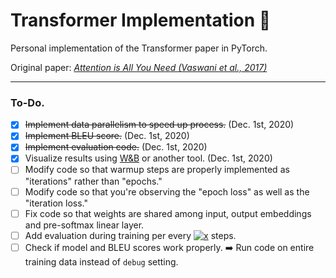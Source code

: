 # Transformer Implementation :car:
Personal implementation of the Transformer paper in PyTorch.

Original paper: [_Attention is All You Need (Vaswani et al., 2017)_](https://arxiv.org/pdf/1706.03762.pdf)

---

### To-Do.

- [x] ~~Implement data parallelism to speed up process.~~ (Dec. 1st, 2020)
- [x] ~~Implement BLEU score.~~ (Dec. 1st, 2020)
- [x] ~~Implement evaluation code.~~ (Dec. 1st, 2020)
- [x] Visualize results using [W&B](https://www.wandb.com/) or another tool. (Dec. 1st, 2020)
- [ ] Modify code so that warmup steps are properly implemented as "iterations" rather than "epochs."
- [ ] Modify code so that you're observing the "epoch loss" as well as the "iteration loss."
- [ ] Fix code so that weights are shared among input, output embeddings and pre-softmax linear layer.
- [ ] Add evaluation during training per every <a href="https://www.codecogs.com/eqnedit.php?latex=x" target="_blank"><img src="https://latex.codecogs.com/gif.latex?x" title="x" /></a> steps.
- [ ] Check if model and BLEU scores work properly. :arrow_right: Run code on entire training data instead of `debug` setting.
